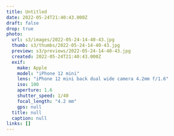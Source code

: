 ```yaml
---
title: Untitled
date: 2022-05-24T21:40:43.000Z
draft: false
drop: true
photo:
  url: s3/images/2022-05-24-14-40-43.jpg
  thumb: s3/thumbs/2022-05-24-14-40-43.jpg
  preview: s3/previews/2022-05-24-14-40-43.jpg
  created: 2022-05-24T21:40:43.000Z
  exif:
    make: Apple
    model: "iPhone 12 mini"
    lens: "iPhone 12 mini back dual wide camera 4.2mm f/1.6"
    iso: 100
    aperture: 1.6
    shutter_speed: 1/40
    focal_length: "4.2 mm"
    gps: null
  title: null
  caption: null
links: []
---
```

